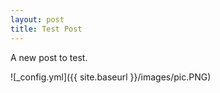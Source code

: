 ```yaml
---
layout: post
title: Test Post
---
```


A new post to test.

![_config.yml]({{ site.baseurl }}/images/pic.PNG)
